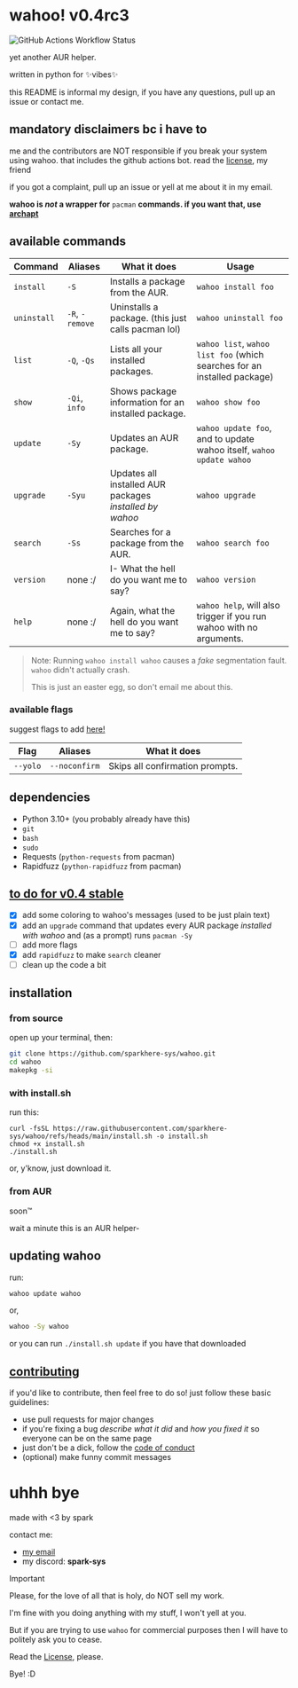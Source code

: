 # wahoo! v0.4rc3

![GitHub Actions Workflow Status](https://img.shields.io/github/actions/workflow/status/sparkhere-sys/wahoo/main.yml?branch=main&style=for-the-badge&logo=github-actions&logoColor=black&label=build&labelColor=white&color=%23b7bdf8&link=https%3A%2F%2Fgithub.com%2Fsparkhere-sys%2Fwahoo%2Fblob%2Fmain%2F.github%2Fworkflows%2Fmain.yml)

yet another AUR helper.

written in python for :sparkles:vibes:sparkles:

this README is informal my design, if you have any questions, pull up an issue or contact me.

## mandatory disclaimers bc i have to

me and the contributors are NOT responsible if you break your system using wahoo. that includes the github actions bot. read the [license](./LICENSE), my friend

if you got a complaint, pull up an issue or yell at me about it in my email.

**wahoo is *not* a wrapper for** `pacman` **commands. if you want that, use [archapt](https://github.com/sparkhere-sys/archapt/)**


## available commands

| Command | Aliases | What it does | Usage |
|---------|---------|--------------|-------|
| `install` | `-S` | Installs a package from the AUR. | `wahoo install foo` |
| `uninstall` | `-R`, `-remove` | Uninstalls a package. (this just calls pacman lol) | `wahoo uninstall foo` |
| `list` | `-Q`, `-Qs` | Lists all your installed packages. | `wahoo list`, `wahoo list foo` (which searches for an installed package) |
| `show` | `-Qi`, `info` | Shows package information for an installed package. | `wahoo show foo` |
| `update` | `-Sy` | Updates an AUR package. | `wahoo update foo`, and to update wahoo itself, `wahoo update wahoo` |
| `upgrade` | `-Syu` | Updates all installed AUR packages *installed by wahoo* | `wahoo upgrade` |
| `search` | `-Ss` | Searches for a package from the AUR. | `wahoo search foo` |
| `version` | none :/ | I- What the hell do you want me to say? | `wahoo version` |
| `help` | none :/ | Again, what the hell do you want me to say? | `wahoo help`, will also trigger if you run wahoo with no arguments. |

> Note: Running `wahoo install wahoo` causes a *fake* segmentation fault. `wahoo` didn't actually crash.
>
> This is just an easter egg, so don't email me about this.

### available flags

suggest flags to add [here!](https://github.com/sparkhere-sys/wahoo/issues/1)

| Flag | Aliases | What it does |
|------|---------|--------------|
| `--yolo` | `--noconfirm` | Skips all confirmation prompts. |

## dependencies

- Python 3.10+ (you probably already have this)
- `git`
- `bash`
- `sudo`
- Requests (`python-requests` from pacman)
- Rapidfuzz (`python-rapidfuzz` from pacman)

## [to do for v0.4 stable](./ROADMAP.md)

- [x] add some coloring to wahoo's messages (used to be just plain text)
- [x] add an `upgrade` command that updates every AUR package *installed with wahoo* and (as a prompt) runs `pacman -Sy`
- [ ] add more flags
- [x] add `rapidfuzz` to make `search` cleaner
- [ ] clean up the code a bit

## installation
### from source
open up your terminal, then:
```bash
git clone https://github.com/sparkhere-sys/wahoo.git
cd wahoo
makepkg -si
```

### with install.sh
run this:
```
curl -fsSL https://raw.githubusercontent.com/sparkhere-sys/wahoo/refs/heads/main/install.sh -o install.sh
chmod +x install.sh
./install.sh
```
or, y'know, just download it.

### from AUR
soon™️

wait a minute this is an AUR helper-

## updating wahoo
run:
```bash
wahoo update wahoo
```
or,
```bash
wahoo -Sy wahoo
```
or you can run `./install.sh update` if you have that downloaded

## [contributing](https://github.com/sparkhere-sys/wahoo/blob/main/CONTRIBUTING.md)

if you'd like to contribute, then feel free to do so!
just follow these basic guidelines:

- use pull requests for major changes
- if you're fixing a bug *describe what it did* and *how you fixed it* so everyone can be on the same page
- just don't be a dick, follow the [code of conduct](./CODE_OF_CONDUCT.md)
- (optional) make funny commit messages

# uhhh bye
made with <3 by spark

contact me:

- [my email](mailto:spark-aur@proton.me)
- my discord: **spark-sys**

> [!IMPORTANT]
> 
> Please, for the love of all that is holy, do NOT sell my work.
> 
> I'm fine with you doing anything with my stuff, I won't yell at you.
> 
> But if you are trying to use `wahoo` for commercial purposes then I will have to politely ask you to cease.
>
> Read the [License](./LICENSE), please.
> 
> Bye! :D
